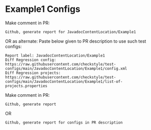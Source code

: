 # Example1 Configs
Make comment in PR:
```
Github, generate report for JavadocContentLocation/Example1
```
OR as alternate:
Paste below given to PR description to use such test configs:
```
Report label: JavadocContentLocation/Example1
Diff Regression config: https://raw.githubusercontent.com/checkstyle/test-configs/main/JavadocContentLocation/Example1/config.xml
Diff Regression projects: https://raw.githubusercontent.com/checkstyle/test-configs/main/JavadocContentLocation/Example1/list-of-projects.properties
```
Make comment in PR:
```
Github, generate report
```
OR
```
Github, generate report for configs in PR description
```
